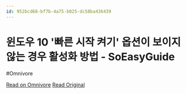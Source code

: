 ```yaml
---
id: 952bcd68-bf7b-4a75-b025-dc58ba436439
---
```


# 윈도우 10 '빠른 시작 켜기' 옵션이 보이지 않는 경우 활성화 방법 - SoEasyGuide
#Omnivore

[Read on Omnivore](https://omnivore.app/me/https-iboxcomein-com-enable-the-turn-on-fast-startup-option-in-w-18eb6754c16)
[Read Original](https://iboxcomein.com/enable-the-turn-on-fast-startup-option-in-windows-10/)

